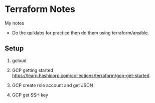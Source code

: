 # Terraform Notes 

My notes 

- Do the quiklabs for practice then do them using terraform/ansible. 


## Setup 

1. gcloud 
1. GCP getting started 
    https://learn.hashicorp.com/collections/terraform/gcp-get-started

1. GCP create role account and get JSON 
1. GCP get SSH key 

